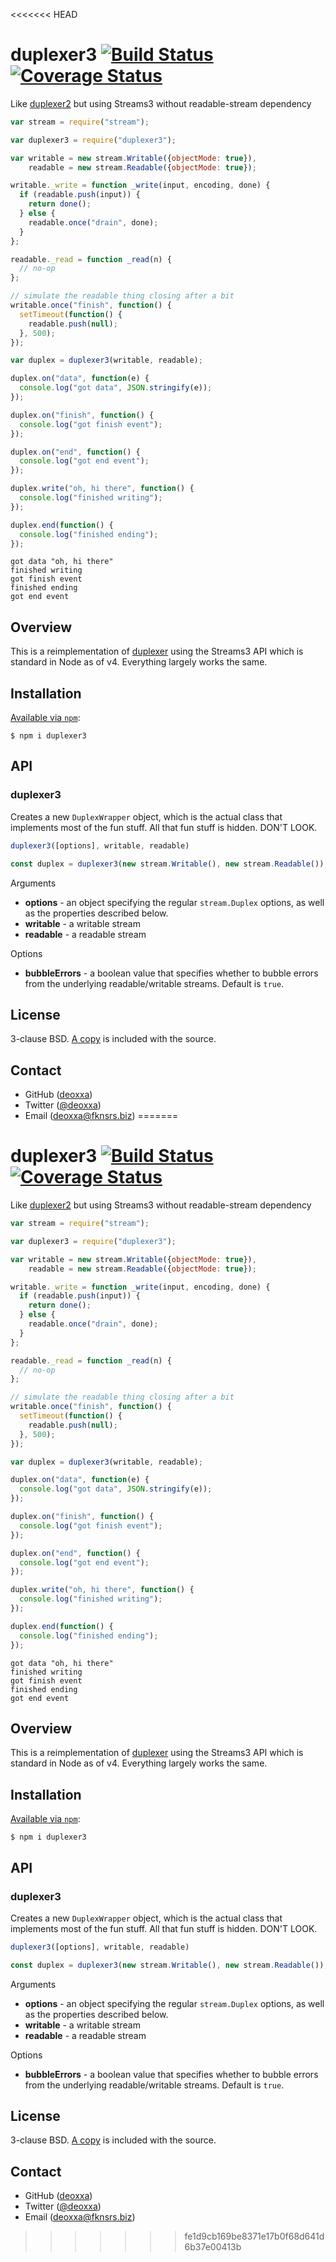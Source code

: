 <<<<<<< HEAD
# duplexer3 [![Build Status](https://travis-ci.org/floatdrop/duplexer3.svg?branch=master)](https://travis-ci.org/floatdrop/duplexer3) [![Coverage Status](https://coveralls.io/repos/floatdrop/duplexer3/badge.svg?branch=master&service=github)](https://coveralls.io/github/floatdrop/duplexer3?branch=master)

Like [duplexer2](https://github.com/deoxxa/duplexer2) but using Streams3 without readable-stream dependency

```javascript
var stream = require("stream");

var duplexer3 = require("duplexer3");

var writable = new stream.Writable({objectMode: true}),
    readable = new stream.Readable({objectMode: true});

writable._write = function _write(input, encoding, done) {
  if (readable.push(input)) {
    return done();
  } else {
    readable.once("drain", done);
  }
};

readable._read = function _read(n) {
  // no-op
};

// simulate the readable thing closing after a bit
writable.once("finish", function() {
  setTimeout(function() {
    readable.push(null);
  }, 500);
});

var duplex = duplexer3(writable, readable);

duplex.on("data", function(e) {
  console.log("got data", JSON.stringify(e));
});

duplex.on("finish", function() {
  console.log("got finish event");
});

duplex.on("end", function() {
  console.log("got end event");
});

duplex.write("oh, hi there", function() {
  console.log("finished writing");
});

duplex.end(function() {
  console.log("finished ending");
});
```

```
got data "oh, hi there"
finished writing
got finish event
finished ending
got end event
```

## Overview

This is a reimplementation of [duplexer](https://www.npmjs.com/package/duplexer) using the
Streams3 API which is standard in Node as of v4. Everything largely
works the same.



## Installation

[Available via `npm`](https://docs.npmjs.com/cli/install):

```
$ npm i duplexer3
```

## API

### duplexer3

Creates a new `DuplexWrapper` object, which is the actual class that implements
most of the fun stuff. All that fun stuff is hidden. DON'T LOOK.

```javascript
duplexer3([options], writable, readable)
```

```javascript
const duplex = duplexer3(new stream.Writable(), new stream.Readable());
```

Arguments

* __options__ - an object specifying the regular `stream.Duplex` options, as
  well as the properties described below.
* __writable__ - a writable stream
* __readable__ - a readable stream

Options

* __bubbleErrors__ - a boolean value that specifies whether to bubble errors
  from the underlying readable/writable streams. Default is `true`.


## License

3-clause BSD. [A copy](./LICENSE) is included with the source.

## Contact

* GitHub ([deoxxa](http://github.com/deoxxa))
* Twitter ([@deoxxa](http://twitter.com/deoxxa))
* Email ([deoxxa@fknsrs.biz](mailto:deoxxa@fknsrs.biz))
=======
# duplexer3 [![Build Status](https://travis-ci.org/floatdrop/duplexer3.svg?branch=master)](https://travis-ci.org/floatdrop/duplexer3) [![Coverage Status](https://coveralls.io/repos/floatdrop/duplexer3/badge.svg?branch=master&service=github)](https://coveralls.io/github/floatdrop/duplexer3?branch=master)

Like [duplexer2](https://github.com/deoxxa/duplexer2) but using Streams3 without readable-stream dependency

```javascript
var stream = require("stream");

var duplexer3 = require("duplexer3");

var writable = new stream.Writable({objectMode: true}),
    readable = new stream.Readable({objectMode: true});

writable._write = function _write(input, encoding, done) {
  if (readable.push(input)) {
    return done();
  } else {
    readable.once("drain", done);
  }
};

readable._read = function _read(n) {
  // no-op
};

// simulate the readable thing closing after a bit
writable.once("finish", function() {
  setTimeout(function() {
    readable.push(null);
  }, 500);
});

var duplex = duplexer3(writable, readable);

duplex.on("data", function(e) {
  console.log("got data", JSON.stringify(e));
});

duplex.on("finish", function() {
  console.log("got finish event");
});

duplex.on("end", function() {
  console.log("got end event");
});

duplex.write("oh, hi there", function() {
  console.log("finished writing");
});

duplex.end(function() {
  console.log("finished ending");
});
```

```
got data "oh, hi there"
finished writing
got finish event
finished ending
got end event
```

## Overview

This is a reimplementation of [duplexer](https://www.npmjs.com/package/duplexer) using the
Streams3 API which is standard in Node as of v4. Everything largely
works the same.



## Installation

[Available via `npm`](https://docs.npmjs.com/cli/install):

```
$ npm i duplexer3
```

## API

### duplexer3

Creates a new `DuplexWrapper` object, which is the actual class that implements
most of the fun stuff. All that fun stuff is hidden. DON'T LOOK.

```javascript
duplexer3([options], writable, readable)
```

```javascript
const duplex = duplexer3(new stream.Writable(), new stream.Readable());
```

Arguments

* __options__ - an object specifying the regular `stream.Duplex` options, as
  well as the properties described below.
* __writable__ - a writable stream
* __readable__ - a readable stream

Options

* __bubbleErrors__ - a boolean value that specifies whether to bubble errors
  from the underlying readable/writable streams. Default is `true`.


## License

3-clause BSD. [A copy](./LICENSE) is included with the source.

## Contact

* GitHub ([deoxxa](http://github.com/deoxxa))
* Twitter ([@deoxxa](http://twitter.com/deoxxa))
* Email ([deoxxa@fknsrs.biz](mailto:deoxxa@fknsrs.biz))
>>>>>>> fe1d9cb169be8371e17b0f68d641d6b37e00413b
